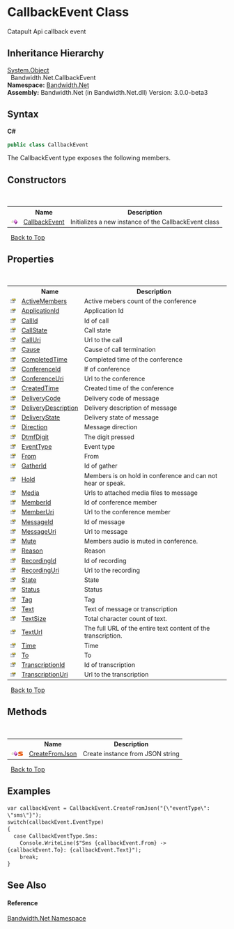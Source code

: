 ﻿# CallbackEvent Class
 

Catapult Api callback event


## Inheritance Hierarchy
<a href="http://msdn2.microsoft.com/en-us/library/e5kfa45b" target="_blank">System.Object</a><br />&nbsp;&nbsp;Bandwidth.Net.CallbackEvent<br />
**Namespace:**&nbsp;<a href ="N_Bandwidth_Net.md">Bandwidth.Net</a><br />**Assembly:**&nbsp;Bandwidth.Net (in Bandwidth.Net.dll) Version: 3.0.0-beta3

## Syntax

**C#**<br />
``` C#
public class CallbackEvent
```

The CallbackEvent type exposes the following members.


## Constructors
&nbsp;<table><tr><th></th><th>Name</th><th>Description</th></tr><tr><td>![Public method](media/pubmethod.gif "Public method")</td><td><a href ="M_Bandwidth_Net_CallbackEvent__ctor.md">CallbackEvent</a></td><td>
Initializes a new instance of the CallbackEvent class</td></tr></table>&nbsp;
<a href="#callbackevent-class">Back to Top</a>

## Properties
&nbsp;<table><tr><th></th><th>Name</th><th>Description</th></tr><tr><td>![Public property](media/pubproperty.gif "Public property")</td><td><a href ="P_Bandwidth_Net_CallbackEvent_ActiveMembers.md">ActiveMembers</a></td><td>
Active mebers count of the conference</td></tr><tr><td>![Public property](media/pubproperty.gif "Public property")</td><td><a href ="P_Bandwidth_Net_CallbackEvent_ApplicationId.md">ApplicationId</a></td><td>
Application Id</td></tr><tr><td>![Public property](media/pubproperty.gif "Public property")</td><td><a href ="P_Bandwidth_Net_CallbackEvent_CallId.md">CallId</a></td><td>
Id of call</td></tr><tr><td>![Public property](media/pubproperty.gif "Public property")</td><td><a href ="P_Bandwidth_Net_CallbackEvent_CallState.md">CallState</a></td><td>
Call state</td></tr><tr><td>![Public property](media/pubproperty.gif "Public property")</td><td><a href ="P_Bandwidth_Net_CallbackEvent_CallUri.md">CallUri</a></td><td>
Url to the call</td></tr><tr><td>![Public property](media/pubproperty.gif "Public property")</td><td><a href ="P_Bandwidth_Net_CallbackEvent_Cause.md">Cause</a></td><td>
Cause of call termination</td></tr><tr><td>![Public property](media/pubproperty.gif "Public property")</td><td><a href ="P_Bandwidth_Net_CallbackEvent_CompletedTime.md">CompletedTime</a></td><td>
Completed time of the conference</td></tr><tr><td>![Public property](media/pubproperty.gif "Public property")</td><td><a href ="P_Bandwidth_Net_CallbackEvent_ConferenceId.md">ConferenceId</a></td><td>
If of conference</td></tr><tr><td>![Public property](media/pubproperty.gif "Public property")</td><td><a href ="P_Bandwidth_Net_CallbackEvent_ConferenceUri.md">ConferenceUri</a></td><td>
Url to the conference</td></tr><tr><td>![Public property](media/pubproperty.gif "Public property")</td><td><a href ="P_Bandwidth_Net_CallbackEvent_CreatedTime.md">CreatedTime</a></td><td>
Created time of the conference</td></tr><tr><td>![Public property](media/pubproperty.gif "Public property")</td><td><a href ="P_Bandwidth_Net_CallbackEvent_DeliveryCode.md">DeliveryCode</a></td><td>
Delivery code of message</td></tr><tr><td>![Public property](media/pubproperty.gif "Public property")</td><td><a href ="P_Bandwidth_Net_CallbackEvent_DeliveryDescription.md">DeliveryDescription</a></td><td>
Delivery description of message</td></tr><tr><td>![Public property](media/pubproperty.gif "Public property")</td><td><a href ="P_Bandwidth_Net_CallbackEvent_DeliveryState.md">DeliveryState</a></td><td>
Delivery state of message</td></tr><tr><td>![Public property](media/pubproperty.gif "Public property")</td><td><a href ="P_Bandwidth_Net_CallbackEvent_Direction.md">Direction</a></td><td>
Message direction</td></tr><tr><td>![Public property](media/pubproperty.gif "Public property")</td><td><a href ="P_Bandwidth_Net_CallbackEvent_DtmfDigit.md">DtmfDigit</a></td><td>
The digit pressed</td></tr><tr><td>![Public property](media/pubproperty.gif "Public property")</td><td><a href ="P_Bandwidth_Net_CallbackEvent_EventType.md">EventType</a></td><td>
Event type</td></tr><tr><td>![Public property](media/pubproperty.gif "Public property")</td><td><a href ="P_Bandwidth_Net_CallbackEvent_From.md">From</a></td><td>
From</td></tr><tr><td>![Public property](media/pubproperty.gif "Public property")</td><td><a href ="P_Bandwidth_Net_CallbackEvent_GatherId.md">GatherId</a></td><td>
Id of gather</td></tr><tr><td>![Public property](media/pubproperty.gif "Public property")</td><td><a href ="P_Bandwidth_Net_CallbackEvent_Hold.md">Hold</a></td><td>
Members is on hold in conference and can not hear or speak.</td></tr><tr><td>![Public property](media/pubproperty.gif "Public property")</td><td><a href ="P_Bandwidth_Net_CallbackEvent_Media.md">Media</a></td><td>
Urls to attached media files to message</td></tr><tr><td>![Public property](media/pubproperty.gif "Public property")</td><td><a href ="P_Bandwidth_Net_CallbackEvent_MemberId.md">MemberId</a></td><td>
Id of conference member</td></tr><tr><td>![Public property](media/pubproperty.gif "Public property")</td><td><a href ="P_Bandwidth_Net_CallbackEvent_MemberUri.md">MemberUri</a></td><td>
Url to the conference member</td></tr><tr><td>![Public property](media/pubproperty.gif "Public property")</td><td><a href ="P_Bandwidth_Net_CallbackEvent_MessageId.md">MessageId</a></td><td>
Id of message</td></tr><tr><td>![Public property](media/pubproperty.gif "Public property")</td><td><a href ="P_Bandwidth_Net_CallbackEvent_MessageUri.md">MessageUri</a></td><td>
Url to message</td></tr><tr><td>![Public property](media/pubproperty.gif "Public property")</td><td><a href ="P_Bandwidth_Net_CallbackEvent_Mute.md">Mute</a></td><td>
Members audio is muted in conference.</td></tr><tr><td>![Public property](media/pubproperty.gif "Public property")</td><td><a href ="P_Bandwidth_Net_CallbackEvent_Reason.md">Reason</a></td><td>
Reason</td></tr><tr><td>![Public property](media/pubproperty.gif "Public property")</td><td><a href ="P_Bandwidth_Net_CallbackEvent_RecordingId.md">RecordingId</a></td><td>
Id of recording</td></tr><tr><td>![Public property](media/pubproperty.gif "Public property")</td><td><a href ="P_Bandwidth_Net_CallbackEvent_RecordingUri.md">RecordingUri</a></td><td>
Url to the recording</td></tr><tr><td>![Public property](media/pubproperty.gif "Public property")</td><td><a href ="P_Bandwidth_Net_CallbackEvent_State.md">State</a></td><td>
State</td></tr><tr><td>![Public property](media/pubproperty.gif "Public property")</td><td><a href ="P_Bandwidth_Net_CallbackEvent_Status.md">Status</a></td><td>
Status</td></tr><tr><td>![Public property](media/pubproperty.gif "Public property")</td><td><a href ="P_Bandwidth_Net_CallbackEvent_Tag.md">Tag</a></td><td>
Tag</td></tr><tr><td>![Public property](media/pubproperty.gif "Public property")</td><td><a href ="P_Bandwidth_Net_CallbackEvent_Text.md">Text</a></td><td>
Text of message or transcription</td></tr><tr><td>![Public property](media/pubproperty.gif "Public property")</td><td><a href ="P_Bandwidth_Net_CallbackEvent_TextSize.md">TextSize</a></td><td>
Total character count of text.</td></tr><tr><td>![Public property](media/pubproperty.gif "Public property")</td><td><a href ="P_Bandwidth_Net_CallbackEvent_TextUrl.md">TextUrl</a></td><td>
The full URL of the entire text content of the transcription.</td></tr><tr><td>![Public property](media/pubproperty.gif "Public property")</td><td><a href ="P_Bandwidth_Net_CallbackEvent_Time.md">Time</a></td><td>
Time</td></tr><tr><td>![Public property](media/pubproperty.gif "Public property")</td><td><a href ="P_Bandwidth_Net_CallbackEvent_To.md">To</a></td><td>
To</td></tr><tr><td>![Public property](media/pubproperty.gif "Public property")</td><td><a href ="P_Bandwidth_Net_CallbackEvent_TranscriptionId.md">TranscriptionId</a></td><td>
Id of transcription</td></tr><tr><td>![Public property](media/pubproperty.gif "Public property")</td><td><a href ="P_Bandwidth_Net_CallbackEvent_TranscriptionUri.md">TranscriptionUri</a></td><td>
Url to the transcription</td></tr></table>&nbsp;
<a href="#callbackevent-class">Back to Top</a>

## Methods
&nbsp;<table><tr><th></th><th>Name</th><th>Description</th></tr><tr><td>![Public method](media/pubmethod.gif "Public method")![Static member](media/static.gif "Static member")</td><td><a href ="M_Bandwidth_Net_CallbackEvent_CreateFromJson.md">CreateFromJson</a></td><td>
Create instance from JSON string</td></tr></table>&nbsp;
<a href="#callbackevent-class">Back to Top</a>

## Examples

```
var callbackEvent = CallbackEvent.CreateFromJson("{\"eventType\": \"sms\"}");
switch(callbackEvent.EventType)
{
  case CallbackEventType.Sms:
    Console.WriteLine($"Sms {callbackEvent.From} -> {callbackEvent.To}: {callbackEvent.Text}");
    break;
}
```


## See Also


#### Reference
<a href ="N_Bandwidth_Net.md">Bandwidth.Net Namespace</a><br />